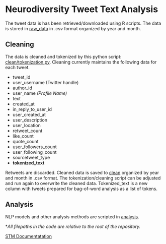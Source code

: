 # Neurodiversity Tweet Text Analysis

The tweet data is has been retrieved/downloaded using R scripts. The data is stored in [raw_data](raw_data) in .csv format organized by year and month.

## Cleaning
The data is cleaned and tokenized by this python script: [clean/tokenization.py](clean/tokenization.py). Cleaning currently maintains the following data for each tweet.
- tweet_id
- user_username (Twitter handle)
- author_id
- user_name *(Profile Name)*
- text
- created_at
- in_reply_to_user_id
- user_created_at
- user_description
- user_location
- retweet_count
- like_count
- quote_count
- user_followers_count
- user_following_count
- sourcetweet_type
- **tokenized_text**

Retweets are discarded. Cleaned data is saved to [clean](clean) organized by year and month in .csv format. The tokenization/cleaning script can be adjusted and run again to overwrite the cleaned data. Tokenized_text is a new column with tweets prepared for bag-of-word analysis as a list of tokens.

## Analysis
NLP models and other analysis methods are scripted in [analysis](analysis).

**All filepaths in the code are relative to the root of the repository.*

[STM Documentatation](https://cran.r-project.org/web/packages/stm/stm.pdf)
